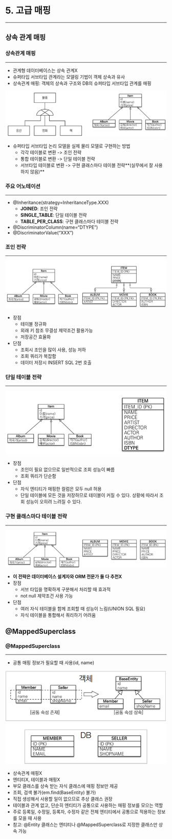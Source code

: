 # 5. 고급 매핑

---

## 상속 관계 매핑

### 상속관계 매핑

---

- 관계형 데이터베이스는 상속 관계X
- 슈퍼타입 서브타입 관계라는 모델링 기법이 객체 상속과 유사
- 상속관계 매핑: 객체의 상속과 구조와 DB의 슈퍼타입 서브타입 관계를 매핑

![Untitled](../img/Untitled%2036.png)

- 슈퍼타입 서브타입 논리 모델을 실제 물리 모델로 구현하는 방법
    - 각각 테이블로 변환 -> 조인 전략
    - 통합 테이블로 변환 -> 단일 테이블 전략
    - 서브타입 테이블로 변환 -> 구현 클래스마다 테이블 전략**(실무에서 잘 사용하지 않음)**

### 주요 어노테이션

---

- @Inheritance(strategy=InheritanceType.XXX)
    - **JOINED**: 조인 전략
    - **SINGLE_TABLE**: 단일 테이블 전략
    - **TABLE_PER_CLASS**: 구현 클래스마다 테이블 전략
- @DiscriminatorColumn(name=“DTYPE”)
- @DiscriminatorValue(“XXX”)

### 조인 전략

---

![Untitled](../img/Untitled%2037.png)

- 장점
    - 테이블 정규화
    - 외래 키 참조 무결성 제약조건 활용가능
    - 저장공간 효율화
- 단점
    - 조회시 조인을 많이 사용, 성능 저하
    - 조회 쿼리가 복잡함
    - 데이터 저장시 INSERT SQL 2번 호출

### 단일 테이블 전략

---

![Untitled](../img/Untitled%2038.png)

- 장점
    - 조인이 필요 없으므로 일반적으로 조회 성능이 빠름
    - 조회 쿼리가 단순함
- 단점
    - 자식 엔티티가 매핑한 컬럼은 모두 null 허용
    - 단일 테이블에 모든 것을 저장하므로 테이블이 커질 수 있다. 상황에 따라서 조회 성능이 오히려 느려질 수 있다.

### 구현 클래스마다 테이블 전략

---

![Untitled](../img/Untitled%2039.png)

- **이 전략은 데이터베이스 설계자와 ORM 전문가 둘 다 추천X**
- 장점
    - 서브 타입을 명확하게 구분해서 처리할 때 효과적
    - not null 제약조건 사용 가능
- 단점
    - 여러 자식 테이블을 함께 조회할 때 성능이 느림(UNION SQL 필요)
    - 자식 테이블을 통합해서 쿼리하기 어려움

## @MappedSuperclass

### @MappedSuperclass

---

- 공통 매핑 정보가 필요할 때 사용(id, name)

![Untitled](../img/Untitled%2040.png)

- 상속관계 매핑X
- 엔티티X, 테이블과 매핑X
- 부모 클래스를 상속 받는 자식 클래스에 매핑 정보만 제공
- 조회, 검색 불가(em.find(BaseEntity) 불가)
- 직접 생성해서 사용할 일이 없으므로 추상 클래스 권장
- 테이블과 관계 없고, 단순히 엔티티가 공통으로 사용하는 매핑 정보를 모으는 역할
- 주로 등록일, 수정일, 등록자, 수정자 같은 전체 엔티티에서 공통으로 적용하는 정보를 모을 때 사용
- 참고: @Entity 클래스는 엔티티나 @MappedSuperclass로 지정한 클래스만 상속 가능